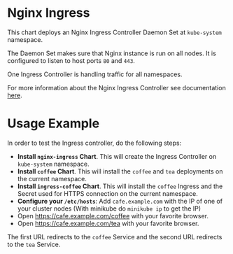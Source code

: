 # Nginx Ingress

This chart deploys an Nginx Ingress Controller Daemon Set at `kube-system` namespace.

The Daemon Set makes sure that Nginx instance is run on all nodes. It is configured to listen to host ports `80` and `443`.

One Ingress Controller is handling traffic for all namespaces.

For more information about the Nginx Ingress Controller see documentation [here](https://github.com/nginxinc/kubernetes-ingress/tree/master/examples/complete-example).

# Usage Example

In order to test the Ingress controller, do the following steps:

* **Install `nginx-ingress` Chart**. This will create the Ingress Controller on `kube-system` namespace.
* **Install `coffee` Chart**. This will install the `coffee` and `tea` deployments on the current namespace.
* **Install `ingress-coffee` Chart**. This will install the `coffee` Ingress and the Secret used for HTTPS connection on the current namespace.
* **Configure your `/etc/hosts`**: Add `cafe.example.com` with the IP of one of your cluster nodes (With minikube do `minikube ip` to get the IP)
* Open https://cafe.example.com/coffee with your favorite browser.
* Open https://cafe.example.com/tea with your favorite browser.

The first URL redirects to the `coffee` Service and the second URL redirects to the `tea` Service.